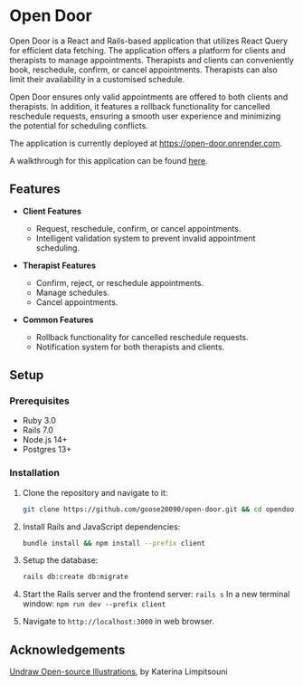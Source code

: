 # Open Door

Open Door is a React and Rails-based application that utilizes React Query for efficient data fetching. The application offers a platform for clients and therapists to manage appointments. Therapists and clients can conveniently book, reschedule, confirm, or cancel appointments. Therapists can also limit their availability in a customised schedule.

Open Door ensures only valid appointments are offered to both clients and therapists. In addition, it features a rollback functionality for cancelled reschedule requests, ensuring a smooth user experience and minimizing the potential for scheduling conflicts.

The application is currently deployed at https://open-door.onrender.com.

A walkthrough for this application can be found [here](https://www.loom.com/share/9d206a9fbb194666bbd820fde90930e1).

## Features

- **Client Features**

  - Request, reschedule, confirm, or cancel appointments.
  - Intelligent validation system to prevent invalid appointment scheduling.

- **Therapist Features**

  - Confirm, reject, or reschedule appointments.
  - Manage schedules.
  - Cancel appointments.

- **Common Features**
  - Rollback functionality for cancelled reschedule requests.
  - Notification system for both therapists and clients.

## Setup

### Prerequisites

- Ruby 3.0
- Rails 7.0
- Node.js 14+
- Postgres 13+

### Installation

1. Clone the repository and navigate to it:
   ```sh
   git clone https://github.com/goose20090/open-door.git && cd opendoor
   ```
2. Install Rails and JavaScript dependencies:
   ```sh
   bundle install && npm install --prefix client
   ```
3. Setup the database:
   ```sh
   rails db:create db:migrate
   ```
4. Start the Rails server and the frontend server:
   `rails s`
   In a new terminal window:
   `npm run dev --prefix client`

5. Navigate to `http://localhost:3000` in web browser.

## Acknowledgements

[Undraw Open-source Illustrations](https://undraw.co/), by Katerina Limpitsouni
